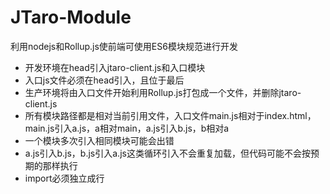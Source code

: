 # JTaro-Module

利用nodejs和Rollup.js使前端可使用ES6模块规范进行开发

- 开发环境在head引入jtaro-client.js和入口模块
- 入口js文件必须在head引入，且位于最后
- 生产环境将由入口文件开始利用Rollup.js打包成一个文件，并删除jtaro-client.js
- 所有模块路径都是相对当前引用文件，入口文件main.js相对于index.html，main.js引入a.js，a相对main，a.js引入b.js，b相对a
- 一个模块多次引入相同模块可能会出错
- a.js引入b.js，b.js引入a.js这类循环引入不会重复加载，但代码可能不会按预期的那样执行
- import必须独立成行